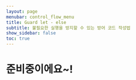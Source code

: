 ```yaml
---
layout: page
menubar: control_flow_menu
title: Guard let - else
subtitle: 불필요한 실행을 방지할 수 있는 방어 코드 작성법
show_sidebar: false
toc: true
---
```


# 준비중이에요~!